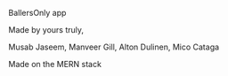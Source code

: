 BallersOnly app

Made by yours truly, 

Musab Jaseem,
Manveer Gill,
Alton Dulinen,
Mico Cataga

Made on the MERN stack

